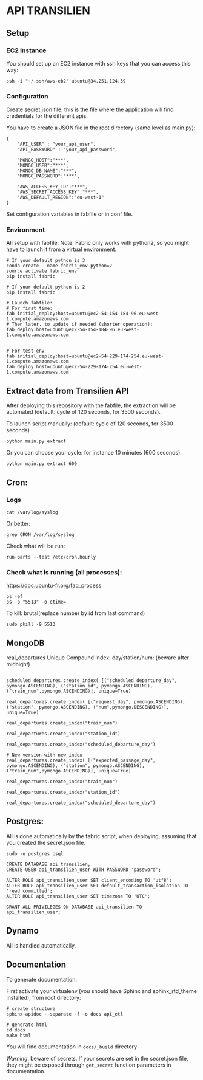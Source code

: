 # API TRANSILIEN

## Setup

### EC2 Instance
You should set up an EC2 instance with ssh keys that you can access this way:
```
ssh -i "~/.ssh/aws-eb2" ubuntu@34.251.124.59
```

### Configuration
Create secret.json file: this is the file where the application will find credentials for the different apis.

You have to create a JSON file in the root directory (same level as main.py):
```
{
    "API_USER" : "your_api_user",
    "API_PASSWORD" : "your_api_password",

    "MONGO_HOST":"***",
    "MONGO_USER":"***",
    "MONGO_DB_NAME":"***",
    "MONGO_PASSWORD":"***",

    "AWS_ACCESS_KEY_ID":"***",
    "AWS_SECRET_ACCESS_KEY":"***",
    "AWS_DEFAULT_REGION":"eu-west-1"
}
```

Set configuration variables in fabfile or in conf file.

### Environment

All setup with fabfile:
Note: Fabric only works with python2, so you might have to launch it from a virtual environment.
```
# If your default python is 3
conda create --name fabric_env python=2
source activate fabric_env
pip install fabric

# If your default python is 2
pip install fabric

# Launch fabfile:
# For first time:
fab initial_deploy:host=ubuntu@ec2-54-154-184-96.eu-west-1.compute.amazonaws.com
# Then later, to update if needed (shorter operation):
fab deploy:host=ubuntu@ec2-54-154-184-96.eu-west-1.compute.amazonaws.com


# For test env
fab initial_deploy:host=ubuntu@ec2-54-229-174-254.eu-west-1.compute.amazonaws.com
fab deploy:host=ubuntu@ec2-54-229-174-254.eu-west-1.compute.amazonaws.com

```



## Extract data from Transilien API
After deploying this repository with the fabfile, the extraction will be automated (default: cycle of 120 seconds, for 3500 seconds).

To launch script manually: (default: cycle of 120 seconds, for 3500 seconds)
```
python main.py extract
```
Or you can choose your cycle: for instance 10 minutes (600 seconds).
```
python main.py extract 600
```

## Cron:


### Logs
```
cat /var/log/syslog
```
Or better:
```
grep CRON /var/log/syslog
```
Check what will be run:
```
run-parts --test /etc/cron.hourly
```

### Check what is running (all processes):
https://doc.ubuntu-fr.org/faq_process
```
ps -ef
ps -p "5513" -o etime=
```
To kill: brutal(replace number by id from last command)
```
sudo pkill -9 5513
```
## MongoDB

real_departures Unique Compound Index: day/station/num:
(beware after midnight)
```

scheduled_departures.create_index( [("scheduled_departure_day", pymongo.ASCENDING), ("station_id", pymongo.ASCENDING), ("train_num",pymongo.ASCENDING)], unique=True)

real_departures.create_index( [("request_day", pymongo.ASCENDING), ("station", pymongo.ASCENDING), ("num",pymongo.DESCENDING)], unique=True)

real_departures.create_index("train_num")

real_departures.create_index("station_id")

real_departures.create_index("scheduled_departure_day")

# New version with new index
real_departures.create_index( [("expected_passage_day", pymongo.ASCENDING), ("station", pymongo.ASCENDING), ("train_num",pymongo.ASCENDING)], unique=True)

real_departures.create_index("train_num")

real_departures.create_index("station_id")

real_departures.create_index("scheduled_departure_day")

```

## Postgres:

All is done automatically by the fabric script, when deploying, assuming that you created the secret.json file.
```
sudo -u postgres psql

CREATE DATABASE api_transilien;
CREATE USER api_transilien_user WITH PASSWORD 'password';

ALTER ROLE api_transilien_user SET client_encoding TO 'utf8';
ALTER ROLE api_transilien_user SET default_transaction_isolation TO 'read committed';
ALTER ROLE api_transilien_user SET timezone TO 'UTC';

GRANT ALL PRIVILEGES ON DATABASE api_transilien TO api_transilien_user;
```

## Dynamo
All is handled automatically.

## Documentation
To generate documentation:

First activate your virtualenv (you should have Sphinx and sphinx_rtd_theme installed), from root directory:
```
# create structure
sphinx-apidoc --separate -f -o docs api_etl

# generate html
cd docs
make html
```
You will find documentation in `docs/_build` directory

*Warning*: beware of secrets. If your secrets are set in the secret.json file, they might be exposed through `get_secret` function parameters in documentation.
